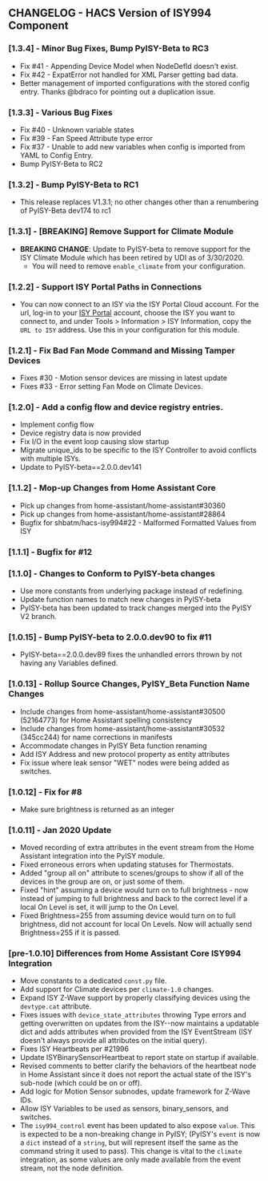 ## CHANGELOG - HACS Version of ISY994 Component

### [1.3.4] - Minor Bug Fixes, Bump PyISY-Beta to RC3

- Fix #41 - Appending Device Model when NodeDefId doesn't exist.
- Fix #42 - ExpatError not handled for XML Parser getting bad data.
- Better management of imported configurations with the stored config entry. Thanks @bdraco for pointing out a duplication issue.

### [1.3.3] - Various Bug Fixes

- Fix #40 - Unknown variable states
- Fix #39 - Fan Speed Attribute type error
- Fix #37 - Unable to add new variables when config is imported from YAML to Config Entry.
- Bump PyISY-Beta to RC2

### [1.3.2] - Bump PyISY-Beta to RC1

- This release replaces V1.3.1; no other changes other than a renumbering of PyISY-Beta dev174 to rc1

### [1.3.1] - [BREAKING] Remove Support for Climate Module

- **BREAKING CHANGE**: Update to PyISY-beta to remove support for the ISY Climate Module which has been retired by UDI as of 3/30/2020.
    + You will need to remove `enable_climate` from your configuration.

### [1.2.2] - Support ISY Portal Paths in Connections

- You can now connect to an ISY via the ISY Portal Cloud account. For the url, log-in to your [ISY Portal](https://my.isy.io/) account, choose the ISY you want to connect to, and under Tools > Information > ISY Information, copy the `URL to ISY` address. Use this in your configuration for this module.

### [1.2.1] - Fix Bad Fan Mode Command and Missing Tamper Devices

- Fixes #30 - Motion sensor devices are missing in latest update
- Fixes #33 - Error setting Fan Mode on Climate Devices.

### [1.2.0] - Add a config flow and device registry entries.

- Implement config flow
- Device registry data is now provided
- Fix I/O in the event loop causing slow startup
- Migrate unique_ids to be specific to the ISY Controller to avoid conflicts with multiple ISYs.
- Update to PyISY-beta==2.0.0.dev141

### [1.1.2] - Mop-up Changes from Home Assistant Core

- Pick up changes from home-assistant/home-assistant#30360
- Pick up changes from home-assistant/home-assistant#28864
- Bugfix for shbatm/hacs-isy994#22 - Malformed Formatted Values from ISY

### [1.1.1] - Bugfix for #12

### [1.1.0] - Changes to Conform to PyISY-beta changes

- Use more constants from underlying package instead of redefining.
- Update function names to match new changes in PyISY-beta
- PyISY-beta has been updated to track changes merged into the PyISY V2 branch.

### [1.0.15] - Bump PyISY-beta to 2.0.0.dev90 to fix #11

- PyISY-beta==2.0.0.dev89 fixes the unhandled errors thrown by not having any Variables defined.

### [1.0.13] - Rollup Source Changes, PyISY_Beta Function Name Changes

- Include changes from home-assistant/home-assistant#30500 (52164773) for Home Assistant spelling consistency
- Include changes from home-assistant/home-assistant#30532 (345cc244) for name corrections in manifests
- Accommodate changes in PyISY Beta function renaming
- Add ISY Address and new protocol property as entity attributes
- Fix issue where leak sensor "WET" nodes were being added as switches.

### [1.0.12] - Fix for #8

- Make sure brightness is returned as an integer

### [1.0.11] - Jan 2020 Update

- Moved recording of extra attributes in the event stream from the Home Assistant integration into the PyISY module.
- Fixed erroneous errors when updating statuses for Thermostats.
- Added "group all on" attribute to scenes/groups to show if all of the devices in the group are on, or just some of them.
- Fixed "hint" assuming a device would turn on to full brightness - now instead of jumping to full brightness and back to the correct level if a local On Level is set, it will jump to the On Level.
- Fixed Brightness=255 from assuming device would turn on to full brightness, did not account for local On Levels. Now will actually send Brightness=255 if it is passed.

### [pre-1.0.10] Differences from Home Assistant Core ISY994 Integration

- Move constants to a dedicated `const.py` file.
- Add support for Climate devices per `climate-1.0` changes.
- Expand ISY Z-Wave support by properly classifying devices using the `devtype.cat` attribute.
- Fixes issues with `device_state_attributes` throwing Type errors and getting overwritten on updates from the ISY--now maintains a updatable dict and adds attributes when provided from the ISY EventStream (ISY doesn't always provide all attributes on the initial query).
- Fixes ISY Heartbeats per #21996
- Update ISYBinarySensorHeartbeat to report state on startup if available.
- Revised comments to better clarify the behaviors of the heartbeat node in Home Assistant since it does not report the actual state of the ISY's sub-node (which could be on or off).
- Add logic for Motion Sensor subnodes, update framework for Z-Wave IDs.
- Allow ISY Variables to be used as sensors, binary_sensors, and switches.
- The `isy994_control` event has been updated to also expose `value`.  This is expected to be a non-breaking change in PyISY; (PyISY's `event` is now a `dict` instead of a `string`, but will represent itself the same as the command string it used to pass).  This change is vital to the `climate` integration, as some values are only made available from the event stream, not the node definition.
